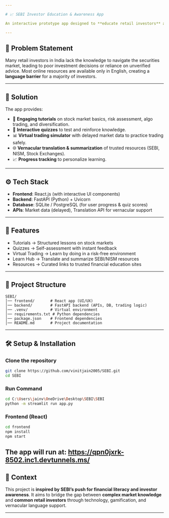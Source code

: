 ```yaml
---

# 📈 SEBI Investor Education & Awareness App

An interactive prototype app designed to **educate retail investors** about the stock market, risk management, and investment best practices. The app provides tutorials, quizzes, simulated trading, and resources in **vernacular languages**, making financial literacy accessible to everyone.

---
```


## 🌟 Problem Statement

Many retail investors in India lack the knowledge to navigate the securities market, leading to poor investment decisions or reliance on unverified advice. Most online resources are available only in English, creating a **language barrier** for a majority of investors.

---

## 🎯 Solution

The app provides:

* 📘 **Engaging tutorials** on stock market basics, risk assessment, algo trading, and diversification.
* 🧩 **Interactive quizzes** to test and reinforce knowledge.
* 📊 **Virtual trading simulator** with delayed market data to practice trading safely.
* 🌐 **Vernacular translation & summarization** of trusted resources (SEBI, NISM, Stock Exchanges).
* 📈 **Progress tracking** to personalize learning.

---

## ⚙️ Tech Stack

* **Frontend**: React.js (with interactive UI components)
* **Backend**: FastAPI (Python) + Uvicorn
* **Database**: SQLite / PostgreSQL (for user progress & quiz scores)
* **APIs**: Market data (delayed), Translation API for vernacular support

---

## 🚀 Features

* Tutorials → Structured lessons on stock markets
* Quizzes → Self-assessment with instant feedback
* Virtual Trading → Learn by doing in a risk-free environment
* Learn Hub → Translate and summarize SEBI/NISM resources
* Resources → Curated links to trusted financial education sites

---

## 📂 Project Structure

```
SEBI/
│── frontend/       # React app (UI/UX)
│── backend/        # FastAPI backend (APIs, DB, trading logic)
│── .venv/          # Virtual environment
│── requirements.txt # Python dependencies
│── package.json    # Frontend dependencies
│── README.md       # Project documentation
```

---

## 🛠️ Setup & Installation

### Clone the repository

```bash
git clone https://github.com/vinitjain2005/SEBI.git
cd SEBI
```

### Run Command 

```bash
cd C:\Users\jainv\OneDrive\Desktop\SEBI\SEBI
python -m streamlit run app.py
```

### Frontend (React)

```bash
cd frontend
npm install
npm start
```

The app will run at:
https://qpn0jxrk-8502.inc1.devtunnels.ms/
---

## 📌 Context

This project is **inspired by SEBI’s push for financial literacy and investor awareness**. It aims to bridge the gap between **complex market knowledge** and **common retail investors** through technology, gamification, and vernacular language support.

---

